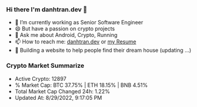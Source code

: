 ### Hi there I'm danhtran.dev 👋

- 🔭 I’m currently working as Senior Software Engineer
- 😄 But have a passion on crypto projects
- 💬 Ask me about Android, Crypto, Running 
- 📫 How to reach me: <a href="https://danhtran.dev" target="_blank">danhtran.dev</a> or <a href="Developer-Resume.pdf" target="_blank">my Resume</a>
- 🌱 Building a website to help people find their dream house (updating ...)

### Crypto Market Summarize
- Active Crypto: 12897
- % Market Cap: BTC 37.75% | ETH 18.15% | BNB 4.51%
- Total Market Cap Changed 24h: 1.22%
- Updated At: 8/29/2022, 9:17:05 PM
